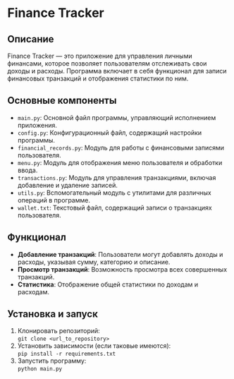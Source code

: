 <!DOCTYPE html>
<html lang="ru">
<body>
    <h1>Finance Tracker</h1>
    <h2>Описание</h2>
    <p>Finance Tracker — это приложение для управления личными финансами, которое позволяет пользователям отслеживать свои доходы и расходы. Программа включает в себя функционал для записи финансовых транзакций и отображения статистики по ним.</p>    
    <h2>Основные компоненты</h2>
    <ul>
        <li><code>main.py</code>: Основной файл программы, управляющий исполнением приложения.</li>
        <li><code>config.py</code>: Конфигурационный файл, содержащий настройки программы.</li>
        <li><code>financial_records.py</code>: Модуль для работы с финансовыми записями пользователя.</li>
        <li><code>menu.py</code>: Модуль для отображения меню пользователя и обработки ввода.</li>
        <li><code>transactions.py</code>: Модуль для управления транзакциями, включая добавление и удаление записей.</li>
        <li><code>utils.py</code>: Вспомогательный модуль с утилитами для различных операций в программе.</li>
        <li><code>wallet.txt</code>: Текстовый файл, содержащий записи о транзакциях пользователя.</li>
    </ul>
    <h2>Функционал</h2>
    <ul>
        <li><strong>Добавление транзакций</strong>: Пользователи могут добавлять доходы и расходы, указывая сумму, категорию и описание.</li>
        <li><strong>Просмотр транзакций</strong>: Возможность просмотра всех совершенных транзакций.</li>
        <li><strong>Статистика</strong>: Отображение общей статистики по доходам и расходам.</li>
    </ul>
    <h2>Установка и запуск</h2>
    <ol>
        <li>Клонировать репозиторий:<br>
            <code>git clone &lt;url_to_repository&gt;</code>
        </li>
        <li>Установить зависимости (если таковые имеются):<br>
            <code>pip install -r requirements.txt</code>
        </li>
        <li>Запустить программу:<br>
            <code>python main.py</code>
        </li>
    </ol>
</body>
</html>

